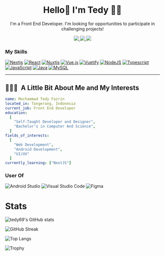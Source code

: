 <h1 align="center">
  Hello👋 I'm Tedy 🧑‍💻
</h1>

<p align="center">
  I'm a Front End Developer. I'm looking for opportunities to participate in challenging projects!
</p>

<p align="center">
  <a href="https://www.linkedin.com/in/mochammad-tedy-fazrin/" target="_blank">
    <img src="https://img.shields.io/badge/-Linkedin-blue?style=for-the-badge&logo=Linkedin" />
  </a>
  <a href="https://www.instagram.com/tedycoding/" target="_blank">
    <img src="https://img.shields.io/badge/Instagram-E4405F?style=for-the-badge&logo=instagram&logoColor=white" />
   </a>
  <a href="https://www.tedyfazrin.com">
    <img src="https://img.shields.io/badge/tedyfazrin.com-0A0A0A?style=for-the-badge&logo=devdotto&logoColor=white" />
  </a>
</p>

### My Skills

[![Nextjs](https://img.shields.io/badge/Next-002E3B?style=for-the-badge&logo=nextdotjs&logoColor=#00DC82)](https://github.com/tedy69?tab=repositories&q=&type=&language=vue)
[![React](https://img.shields.io/badge/react-%2335495e.svg?style=for-the-badge&logo=react&logoColor=lightblue)](https://github.com/tedy69?tab=repositories&q=&type=&language=vue)
[![Nuxtjs](https://img.shields.io/badge/Nuxt-002E3B?style=for-the-badge&logo=nuxtdotjs&logoColor=#00DC82)](https://github.com/tedy69?tab=repositories&q=&type=&language=vue)
[![Vue.js](https://img.shields.io/badge/vuejs-%2335495e.svg?style=for-the-badge&logo=vuedotjs&logoColor=%234FC08D)](https://github.com/tedy69?tab=repositories&q=&type=&language=vue)
[![Vuetify](https://img.shields.io/badge/Vuetify-1867C0?style=for-the-badge&logo=vuetify&logoColor=AEDDFF)](https://github.com/tedy69?tab=repositories&q=&type=&language=vue)
[![NodeJS](https://img.shields.io/badge/node.js-6DA55F?style=for-the-badge&logo=node.js&logoColor=white)](https://github.com/tedy69?tab=repositories&q=&type=&language=javascript)
[![Typescript](https://img.shields.io/badge/typescript-%23323330.svg?style=for-the-badge&logo=typescript&logoColor=blue)](https://github.com/tedy69?tab=repositories&q=&type=&language=javascript)
[![JavaScript](https://img.shields.io/badge/javascript-%23323330.svg?style=for-the-badge&logo=javascript&logoColor=%23F7DF1E)](https://github.com/tedy69?tab=repositories&q=&type=&language=javascript)
[![Java](https://img.shields.io/badge/java-%23ED8B00.svg?style=for-the-badge&logo=java&logoColor=white)](https://github.com/tedy69?tab=repositories&q=&type=&language=java)
[![MySQL](https://img.shields.io/badge/mysql-%2300f.svg?style=for-the-badge&logo=mysql&logoColor=white)](https://github.com/tedy69?tab=repositories&q=&type=&language=sql)

---

<h2> 👨🏻‍💻 &nbsp;A Little Bit About Me and My Interests</h2>

```yaml
name: Mochammad Tedy Fazrin
located_in: Tangerang, Indonesia
current_job: Front End Developer
education:
  [
    "Self-Taught Developer and Designer",
    "Bachelor's in Computer And Science",
  ]
fields_of_interests:
  [
    "Web Development",
    "Android Development",
    "UI/UX"
  ]
currently_learning: ["NextJS"]
```

### User Of

![Android Studio](https://img.shields.io/badge/Android%20Studio-3DDC84.svg?style=for-the-badge&logo=android-studio&logoColor=white)
![Visual Studio Code](https://img.shields.io/badge/Visual%20Studio%20Code-0078d7.svg?style=for-the-badge&logo=visual-studio-code&logoColor=white)
![Figma](https://img.shields.io/badge/figma-%23F24E1E.svg?style=for-the-badge&logo=figma&logoColor=white)

# Stats
 ![tedy69's GitHub stats](https://github-readme-stats.vercel.app/api?username=tedy69&show_icons=true&count_private=true&theme=onedark)
  
  ![GitHub Streak](https://github-readme-streak-stats.herokuapp.com?user=tedy69&theme=tokyonight&theme=onedark)
  
  ![Top Langs](https://github-readme-stats.vercel.app/api/top-langs/?username=tedy69&layout=compact&theme=onedark)

![Trophy](https://github-profile-trophy.vercel.app/?username=tedy69&theme=onedark&column=3&margin-w=15&margin-h=15)

<!---
tedy69/tedy69 is a ✨ special ✨ repository because its `README.md` (this file) appears on your GitHub profile.
You can click the Preview link to take a look at your changes.
--->

